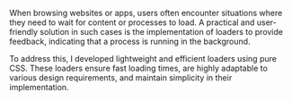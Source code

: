 When browsing websites or apps, users often encounter situations where they need to wait for content or processes to load. A practical and user-friendly solution in such cases is the implementation of loaders to provide feedback, indicating that a process is running in the background.

To address this, I developed lightweight and efficient loaders using pure CSS. These loaders ensure fast loading times, are highly adaptable to various design requirements, and maintain simplicity in their implementation.
